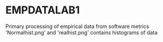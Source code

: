 # EMPDATALAB1
Primary processing of empirical data from software metrics
'Normalhist.png' and 'realhist.png' contains histograms of data
